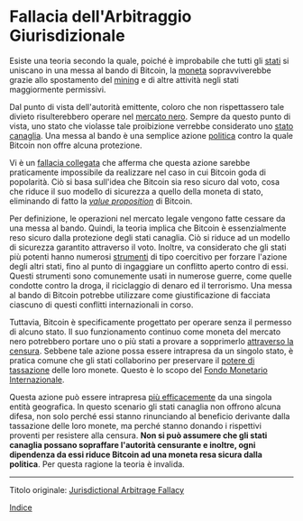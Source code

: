# Fallacia dell'Arbitraggio Giurisdizionale



Esiste una teoria secondo la quale, poiché è improbabile che tutti gli [stati](ch101-glossary.md#stato) si uniscano in una messa al bando di Bitcoin, la [moneta](ch101-glossary.md#moneta) sopravviverebbe grazie allo spostamento del [mining](ch101-glossary.md#miner) e di altre attività negli stati maggiormente permissivi.

Dal punto di vista dell'autorità emittente, coloro che non rispettassero tale divieto risulterebbero operare nel [mercato nero](https://it.wikipedia.org/wiki/Mercato_nero). Sempre da questo punto di vista, uno stato che violasse tale proibizione verrebbe considerato uno [stato canaglia](https://it.wikipedia.org/wiki/Stato_canaglia). Una messa al bando è una semplice azione [politica](ch101-glossary.md#politico) contro la quale Bitcoin non offre alcuna protezione.

Vi è un [fallacia collegata](ch088-hearn-error.md) che afferma che questa azione sarebbe praticamente impossibile da realizzare nel caso in cui Bitcoin goda di popolarità. Ciò si basa sull'idea che Bitcoin sia reso sicuro dal voto, cosa che riduce il suo modello di sicurezza a quello della moneta di stato, eliminando di fatto la [_value proposition_](ch003-value-proposition.md) di Bitcoin.

Per definizione, le operazioni nel mercato legale vengono fatte cessare da una messa al bando. Quindi, la teoria implica che Bitcoin è essenzialmente reso sicuro dalla protezione degli stati canaglia. Ciò si riduce ad un modello di sicurezza garantito attraverso il voto. Inoltre, va considerato che gli stati più potenti hanno numerosi [strumenti](https://en.wikipedia.org/wiki/United_States_sanctions) di tipo coercitivo per forzare l'azione degli altri stati, fino al punto di ingaggiare un conflitto aperto contro di essi. Questi strumenti sono comunemente usati in numerose guerre, come quelle condotte contro la droga, il riciclaggio di denaro ed il terrorismo. Una messa al bando di Bitcoin potrebbe utilizzare come giustificazione di facciata ciascuno di questi conflitti internazionali in corso.

Tuttavia, Bitcoin è specificamente progettato per operare senza il permesso di alcuno stato. Il suo funzionamento continuo come moneta del mercato nero potrebbero portare uno o più stati a provare a sopprimerlo [attraverso la censura](ch014-other-means-principle.md). Sebbene tale azione possa essere intrapresa da un singolo stato, è pratica comune che gli stati collaborino per preservare il [potere di tassazione](https://en.wikipedia.org/wiki/Seigniorage) delle loro monete. Questo è lo scopo del [Fondo Monetario Internazionale](https://www.imf.org/).

Questa azione può essere intrapresa [più efficacemente](ch039-pooling-pressure-risk.md) da una singola entità geografica. In questo scenario gli stati canaglia non offrono alcuna difesa, non solo perché essi stanno rinunciando al beneficio derivante dalla tassazione delle loro monete, ma perché stanno donando i rispettivi proventi per resistere alla censura. **Non si può assumere che gli stati canaglia possano sopraffare l'autorità censurante e inoltre, ogni dipendenza da essi riduce Bitcoin ad una moneta resa sicura dalla politica**. Per questa ragione la teoria è invalida.

---

Titolo originale: [Jurisdictional Arbitrage Fallacy](https://github.com/libbitcoin/libbitcoin-system/wiki/Jurisdictional-Arbitrage-Fallacy)

[Indice](/README.md)
